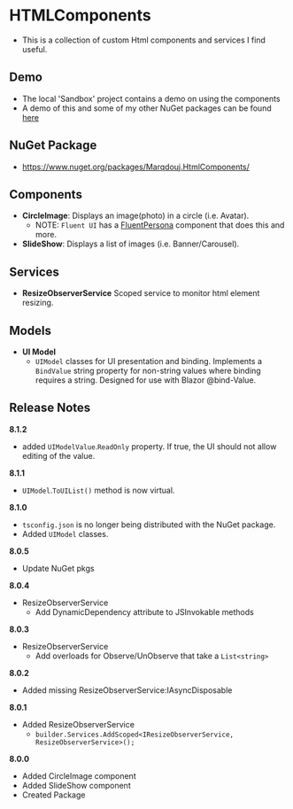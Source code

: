 # HTMLComponents
- This is a collection of custom Html components and services I find useful. 

## Demo
- The local 'Sandbox' project contains a demo on using the components
- A demo of this and some of my other NuGet packages can be found [here](https://github.com/marqdouj/BlazorSandbox)

## NuGet Package
- https://www.nuget.org/packages/Marqdouj.HtmlComponents/

## Components
- **CircleImage**: Displays an image(photo) in a circle (i.e. Avatar).
  - NOTE: `Fluent UI` has a [FluentPersona](https://www.fluentui-blazor.net/Persona) component that does this and more.
- **SlideShow**: Displays a list of images (i.e. Banner/Carousel).

## Services
- **ResizeObserverService** Scoped service to monitor html element resizing.

## Models
- **UI Model**
  - `UIModel` classes for UI presentation and binding.
Implements a `BindValue` string property for non-string values
where binding requires a string. Designed for use with Blazor @bind-Value.

## Release Notes
**8.1.2**
-  added `UIModelValue`.`ReadOnly` property. If true, the UI should not allow editing of the value.

**8.1.1**
-  `UIModel`.`ToUIList()` method is now virtual.

**8.1.0**
- `tsconfig.json` is no longer being distributed with the NuGet package.
- Added `UIModel` classes.

**8.0.5**
- Update NuGet pkgs

**8.0.4**
- ResizeObserverService
  - Add DynamicDependency attribute to JSInvokable methods

**8.0.3**
- ResizeObserverService
  - Add overloads for Observe/UnObserve that take a `List<string>`

**8.0.2**
- Added missing ResizeObserverService:IAsyncDisposable

**8.0.1**
- Added ResizeObserverService
  - `builder.Services.AddScoped<IResizeObserverService, ResizeObserverService>();`

**8.0.0**
- Added CircleImage component
- Added SlideShow component
- Created Package
